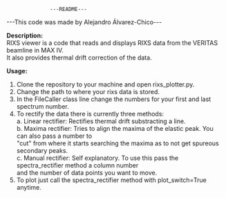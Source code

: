                   ---README---
---This code was made by Alejandro Álvarez-Chico---

<b>Description:</b>\
RIXS viewer is a code that reads and displays RIXS data from the VERITAS beamline in MAX IV.\
It also provides thermal drift correction of the data.

<b>Usage:</b>
1. Clone the repository to your machine and open rixs_plotter.py.
2. Change the path to where your rixs data is stored.
3. In the FileCaller class line change the numbers for your first and last spectrum number.
4. To rectify the data there is currently three methods:\
a. Linear rectifier: Rectifies thermal drift substracting a line.\
b. Maxima rectifier: Tries to align the maxima of the elastic peak. You can also pass a number to\
"cut" from where it starts searching the maxima as to not get spureous secondary peaks.\
c. Manual rectifier: Self explanatory. To use this pass the spectra_rectifier method a column number\
and the number of data points you want to move.
5. To plot just call the spectra_rectifier method with plot_switch=True anytime.



